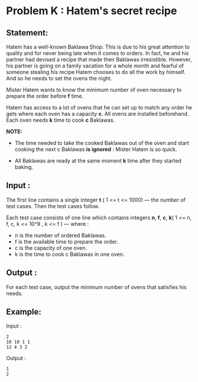# Problem K : Hatem's secret recipe

## Statement:
Hatem has a well-known Baklawa Shop. This is due to his great attention to quality and for never being late when it comes to orders. In fact, he and his partner had devised a recipe that made their Baklawas irresistible. However, his partner is going on a family vacation for a whole month and fearful of someone stealing his recipe Hatem chooses to do all the work by himself. And so he needs to set the ovens the night.

Mister Hatem wants to know the minimum number of oven necessary to prepare the order before **f** time.

Hatem has access to a lot of ovens that he can set up to match any order he gets where each oven has a capacity **c**. All ovens are installed beforehand. Each oven needs **k** time to cook **c** Baklawas.

**NOTE:**

- The time needed to take the cooked Baklawas out of the oven and start cooking the next c Baklawas **is ignored** : Mister Hatem is so quick.

- All Baklawas are ready at the same moment **k** time after they started baking.

## Input :
The first line contains a single integer **t** ( 1 <= t <= 1000) — the number of test cases. Then the test cases follow.

Each test case consists of one line which contains  integers **n**, **f**, **c**, **k**( 1 <= n, f, c, k <= 10^9 ,  k <= f   ) — where : 
- n is the number of ordered Baklawas.
- f is the available time to prepare the order.
- c is the capacity of one oven.
- k is the time to cook c Baklawas in one oven.
## Output :
For each test case, output the minimum number of ovens that satisfies his needs.  

## Example:
Input :  

```
2
10 10 1 1
12 4 3 2
```

Output :  

```
1
2
```
